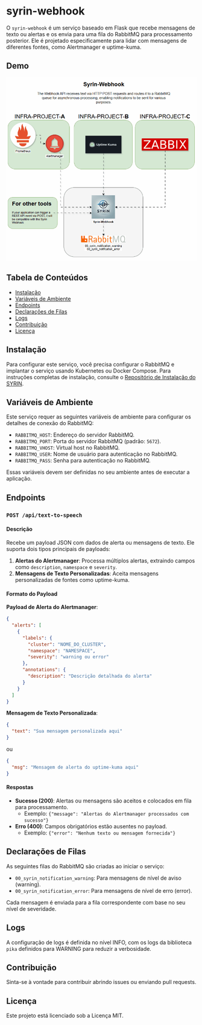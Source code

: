 
# syrin-webhook

O `syrin-webhook` é um serviço baseado em Flask que recebe mensagens de texto ou alertas e os envia para uma fila do RabbitMQ para processamento posterior. Ele é projetado especificamente para lidar com mensagens de diferentes fontes, como Alertmanager e uptime-kuma.

## Demo

![Application Demo](./diagram/Syrin-Webhook.gif)

## Tabela de Conteúdos
- [Instalação](#instalação)
- [Variáveis de Ambiente](#variáveis-de-ambiente)
- [Endpoints](#endpoints)
- [Declarações de Filas](#declarações-de-filas)
- [Logs](#logs)
- [Contribuição](#contribuição)
- [Licença](#licença)

## Instalação

Para configurar este serviço, você precisa configurar o RabbitMQ e implantar o serviço usando Kubernetes ou Docker Compose. Para instruções completas de instalação, consulte o [Repositório de Instalação do SYRIN](https://github.com/syrin-alert/syrin-install).

## Variáveis de Ambiente

Este serviço requer as seguintes variáveis de ambiente para configurar os detalhes de conexão do RabbitMQ:

- `RABBITMQ_HOST`: Endereço do servidor RabbitMQ.
- `RABBITMQ_PORT`: Porta do servidor RabbitMQ (padrão: `5672`).
- `RABBITMQ_VHOST`: Virtual host no RabbitMQ.
- `RABBITMQ_USER`: Nome de usuário para autenticação no RabbitMQ.
- `RABBITMQ_PASS`: Senha para autenticação no RabbitMQ.

Essas variáveis devem ser definidas no seu ambiente antes de executar a aplicação.

## Endpoints

### `POST /api/text-to-speech`

#### Descrição
Recebe um payload JSON com dados de alerta ou mensagens de texto. Ele suporta dois tipos principais de payloads:

1. **Alertas do Alertmanager**: Processa múltiplos alertas, extraindo campos como `description`, `namespace` e `severity`.
2. **Mensagens de Texto Personalizadas**: Aceita mensagens personalizadas de fontes como uptime-kuma.

#### Formato do Payload

**Payload de Alerta do Alertmanager**:

```json
{
  "alerts": [
    {
      "labels": {
        "cluster": "NOME_DO_CLUSTER",
        "namespace": "NAMESPACE",
        "severity": "warning ou error"
      },
      "annotations": {
        "description": "Descrição detalhada do alerta"
      }
    }
  ]
}
```

**Mensagem de Texto Personalizada**:

```json
{
  "text": "Sua mensagem personalizada aqui"
}
```

ou

```json
{
  "msg": "Mensagem de alerta do uptime-kuma aqui"
}
```

#### Respostas

- **Sucesso (200)**: Alertas ou mensagens são aceitos e colocados em fila para processamento.
  - Exemplo: `{"message": "Alertas do Alertmanager processados com sucesso"}`
- **Erro (400)**: Campos obrigatórios estão ausentes no payload.
  - Exemplo: `{"error": "Nenhum texto ou mensagem fornecida"}`

## Declarações de Filas

As seguintes filas do RabbitMQ são criadas ao iniciar o serviço:

- `00_syrin_notification_warning`: Para mensagens de nível de aviso (warning).
- `00_syrin_notification_error`: Para mensagens de nível de erro (error).

Cada mensagem é enviada para a fila correspondente com base no seu nível de severidade.

## Logs

A configuração de logs é definida no nível INFO, com os logs da biblioteca `pika` definidos para WARNING para reduzir a verbosidade.

## Contribuição

Sinta-se à vontade para contribuir abrindo issues ou enviando pull requests.

## Licença

Este projeto está licenciado sob a Licença MIT.
